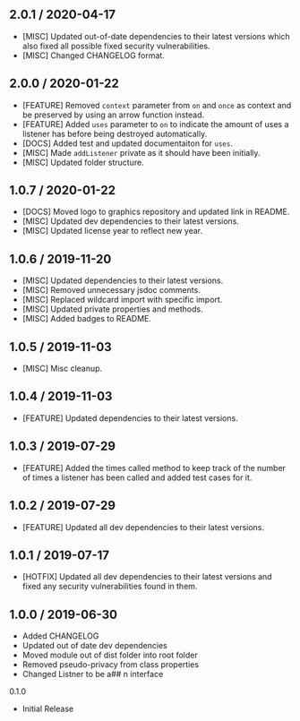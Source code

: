 ## 2.0.1 / 2020-04-17
- [MISC] Updated out-of-date dependencies to their latest versions which also fixed all possible fixed security vulnerabilities.
- [MISC] Changed CHANGELOG format.

## 2.0.0 / 2020-01-22
- [FEATURE] Removed `context` parameter from `on` and `once` as context and be preserved by using an arrow function instead.
- [FEATURE] Added `uses` parameter to `on` to indicate the amount of uses a listener has before being destroyed automatically.
- [DOCS] Added test and updated documentaiton for `uses`.
- [MISC] Made `addListener` private as it should have been initially.
- [MISC] Updated folder structure.

## 1.0.7 / 2020-01-22
- [DOCS] Moved logo to graphics repository and updated link in README.
- [MISC] Updated dev dependencies to their latest versions.
- [MISC] Updated license year to reflect new year.

## 1.0.6 / 2019-11-20
- [MISC] Updated dependencies to their latest versions.
- [MISC] Removed unnecessary jsdoc comments.
- [MISC] Replaced wildcard import with specific import.
- [MISC] Updated private properties and methods.
- [MISC] Added badges to README.

## 1.0.5 / 2019-11-03
- [MISC] Misc cleanup.

## 1.0.4 / 2019-11-03
- [FEATURE] Updated dependencies to their latest versions.

## 1.0.3 / 2019-07-29
- [FEATURE] Added the times called method to keep track of the number of times a listener has been called and added test cases for it.

## 1.0.2 / 2019-07-29
- [FEATURE] Updated all dev dependencies to their latest versions.

## 1.0.1 / 2019-07-17
- [HOTFIX] Updated all dev dependencies to their latest versions and fixed any security vulnerabilities found in them.

## 1.0.0 / 2019-06-30
- Added CHANGELOG
- Updated out of date dev dependencies
- Moved module out of dist folder into root folder
- Removed pseudo-privacy from class properties
- Changed Listner to be a## n interface

0.1.0
- Initial Release